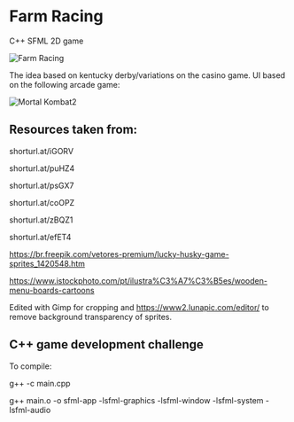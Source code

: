 # Farm Racing

C++ SFML 2D game

![Farm Racing](https://github.com/mquinaz/HorseRacing/blob/main/resource/game.png)

The idea based on kentucky derby/variations on the casino game. UI based on the following arcade game:

![Mortal Kombat2](https://github.com/mquinaz/HorseRacing/blob/main/resource/mortalKombatArcade.jpg)
## Resources taken from:

shorturl.at/iGORV

shorturl.at/puHZ4

shorturl.at/psGX7

shorturl.at/coOPZ

shorturl.at/zBQZ1

shorturl.at/efET4

https://br.freepik.com/vetores-premium/lucky-husky-game-sprites_1420548.htm

https://www.istockphoto.com/pt/ilustra%C3%A7%C3%B5es/wooden-menu-boards-cartoons


Edited with Gimp for cropping and https://www2.lunapic.com/editor/ to remove background transparency of sprites.

## C++ game development challenge

To compile:

g++ -c main.cpp

g++ main.o -o sfml-app -lsfml-graphics -lsfml-window -lsfml-system -lsfml-audio
